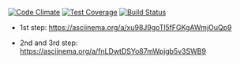 [![Code Climate](https://api.codeclimate.com/v1/badges/c73545150498a58fef5d/maintainability)](https://codeclimate.com/github/DmitryLT/project-lvl2-s409/maintainability)
[![Test Coverage](https://api.codeclimate.com/v1/badges/c73545150498a58fef5d/test_coverage)](https://codeclimate.com/github/DmitryLT/project-lvl2-s409/test_coverage)
[![Build Status](https://travis-ci.org/DmitryLT/project-lvl2-s409.svg?branch=0.1.2)](https://travis-ci.org/DmitryLT/project-lvl2-s409)

* 1st step: https://asciinema.org/a/xu98J9goTl5fFGKgAWmjOuQp9

* 2nd and 3rd step: https://asciinema.org/a/fnLDwtDSYo87mWpjgb5v3SWB9
